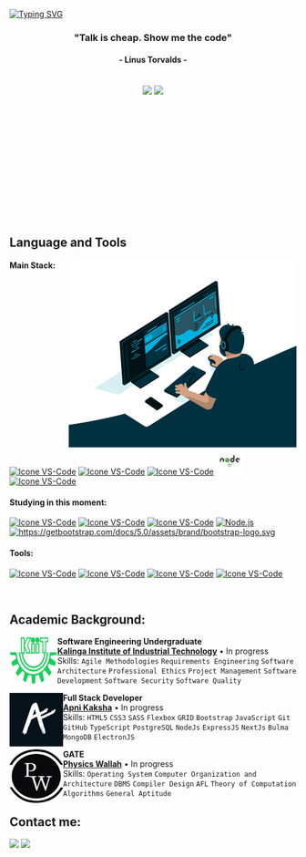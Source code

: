 [![Typing SVG](https://readme-typing-svg.herokuapp.com?color=FF3670&size=35&center=true&vCenter=true&width=1000&lines=Welcome+to+my+GitHub+profile!;My+name+is+Ashutosh+Rai;I'm+Software+Engineering+Student)](https://git.io/typing-svg)

<h3 align="center">"Talk is cheap. Show me the code"</h3>
<h4 align="center">- Linus Torvalds -</h4>

<br>

<div align="center" style="margin-bottom:200px">
 <img width=53% align="center" src="https://github-readme-stats.vercel.app/api?username=ashutoshrai10630&theme=radical&show_icons=true" />
 <img width=40% align="center" src="https://github-readme-stats.vercel.app/api/top-langs/?username=ashutoshrai10630&layout=compact&theme=radical" />
</div>


<br>

## Language and Tools

<img src="https://github.com/Ashutoshrai10630/Ashutoshrai10630/blob/main/code.gif" min-width="400px" max-width="400px" width="400px" height="330px" align="right" alt="Computador iuriCode">

#### Main Stack:
  [<img height="48px" width="48px" alt="Icone VS-Code" src="https://skillicons.dev/icons?i=html"/>](https://developer.mozilla.org/en-US/docs/Web/HTML)
  [<img height="48px" width="48px" alt="Icone VS-Code" src="https://skillicons.dev/icons?i=css"/>](https://developer.mozilla.org/en-US/docs/Web/CSS)
  [<img height="48px" width="48px" alt="Icone VS-Code" src="https://skillicons.dev/icons?i=js"/>](https://developer.mozilla.org/en-US/docs/Web/JavaScript)
  <a href="https://nodejs.org/en">
    <img src="https://github.com/Ashutoshrai10630/Ashutoshrai10630/blob/main/nodejs.svg" height="48px" width="48px" alt="Node.js">
</a>
  [<img height="48px" width="48px" alt="Icone VS-Code" src="https://skillicons.dev/icons?i=react"/>](https://react.dev/)


#### Studying in this moment:
  [<img height="48px" width="48px" alt="Icone VS-Code" src="https://skillicons.dev/icons?i=sass"/>](https://sass-lang.com/)
  [<img height="48px" width="48px" alt="Icone VS-Code" src="https://skillicons.dev/icons?i=ts"/>](https://www.typescriptlang.org/)
  [<img height="48px" width="48px" alt="Icone VS-Code" src="https://skillicons.dev/icons?i=mysql"/>](https://www.mysql.com/)
  <a href="https://nodejs.org/en">
    <img src="https://getbootstrap.com/docs/5.0/assets/brand/bootstrap-logo.svg" height="48px" width="48px" alt="Node.js">
</a>
  [<img height="48px" width="48px" alt="https://getbootstrap.com/docs/5.0/assets/brand/bootstrap-logo.svg"/>](https://www.mysql.com/)



#### Tools:

  [<img height="48px" width="48px" alt="Icone VS-Code" src="https://skillicons.dev/icons?i=figma"/>](https://www.figma.com/)
  [<img height="48px" width="48px" alt="Icone VS-Code" src="https://skillicons.dev/icons?i=vscode"/>](https://code.visualstudio.com/)
  [<img height="48px" width="48px" alt="Icone VS-Code" src="https://skillicons.dev/icons?i=github"/>](https://github.com/)
  [<img height="48px" width="48px" alt="Icone VS-Code" src="https://skillicons.dev/icons?i=git"/>](https://git-scm.com/)

<br>

## Academic Background:

[<img align="left" height="84px" width="84px" alt="Warpnet" src="KIIT_logo.svg.png"/>](https://www.google.com/url?sa=t&rct=j&q=&esrc=s&source=web&cd=&ved=2ahUKEwiRh4_Fqv-DAxWbxjgGHYuLBmYQFnoECA8QAQ&url=https%3A%2F%2Fkiit.ac.in%2F&usg=AOvVaw3wSr3h_34TPltM8tyCohvr&opi=89978449)
**Software Engineering Undergraduate** \
[**Kalinga Institute of Industrial Technology**](https://www.google.com/url?sa=t&rct=j&q=&esrc=s&source=web&cd=&ved=2ahUKEwiRh4_Fqv-DAxWbxjgGHYuLBmYQFnoECA8QAQ&url=https%3A%2F%2Fkiit.ac.in%2F&usg=AOvVaw3wSr3h_34TPltM8tyCohvr&opi=89978449)  • In progress\
Skills: `Agile Methodologies` `Requirements Engineering` `Software Architecture` `Professional Ethics`
`Project Management` `Software Development` `Software Security` `Software Quality`

[<img align="left" height="94px" width="94px" alt="Warpnet" src=https://github.com/Ashutoshrai10630/Ashutoshrai10630/blob/main/apni%20kaksha.jpg/>](https://www.apnacollege.in/)
**Full Stack Developer** \
[**Apni Kaksha**](https://www.apnacollege.in/) • In progress \
Skills: `HTML5` `CSS3` `SASS` `Flexbox` `GRID` `Bootstrap` `JavaScript` `Git` `GitHub` `TypeScript` `PostgreSQL` `NodeJs` `ExpressJS` `NextJs`
`Bulma` `MongoDB` `ElectronJS`


[<img align="left" height="94px" width="94px" alt="Warpnet" src=https://github.com/Ashutoshrai10630/Ashutoshrai10630/blob/main/pw.png/>](https://www.apnacollege.in/)
**GATE** \
[**Physics Wallah**](https://www.pw.live/study/batches/study) • In progress \
Skills: `Operating System` `Computer Organization and Architecture` `DBMS` `Compiler Design` `AFL`  `Theory of Computation` `Algorithms` `General Aptitude`
<br>

## Contact me:
<div>
<!--<a href="https://www.instagram.com/y_m_k.02/" target="_blank"><img loading="lazy" src="https://img.shields.io/badge/-Instagram-%23E4405F?style=for-the-badge&logo=instagram&logoColor=white" target="_blank"></a> -->
<a href = "mailto: Rai.ashutosh.pvt@gmail.com"><img loading="lazy" src="https://img.shields.io/badge/Gmail-D14836?style=for-the-badge&logo=gmail&logoColor=white" target="_blank"></a>
<a href="https://www.linkedin.com/in/ashutoshrai07/" target="_blank"><img loading="lazy" src="https://img.shields.io/badge/-LinkedIn-%230077B5?style=for-the-badge&logo=linkedin&logoColor=white" target="_blank"></a>   
</div>
